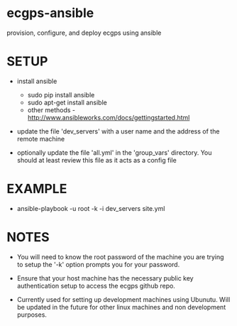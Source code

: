 ecgps-ansible
=============

provision, configure, and deploy ecgps using ansible


SETUP
=====

- install ansible
   - sudo pip install ansible
   - sudo apt-get install ansible
   - other methods - http://www.ansibleworks.com/docs/gettingstarted.html

- update the file 'dev_servers' with a user name and the address of the remote machine

- optionally update the file 'all.yml' in the 'group_vars' directory. You should at least review this file as it acts
as a config file

EXAMPLE
=======

- ansible-playbook -u root -k -i dev_servers site.yml


NOTES
=====

- You will need to know the root password of the machine you are trying to setup the '-k' option prompts you for your
password.

- Ensure that your host machine has the necessary public key authentication setup to access the ecgps github repo.

- Currently used for setting up development machines using Ubunutu. Will be updated in the future for other linux
machines and non development purposes.




